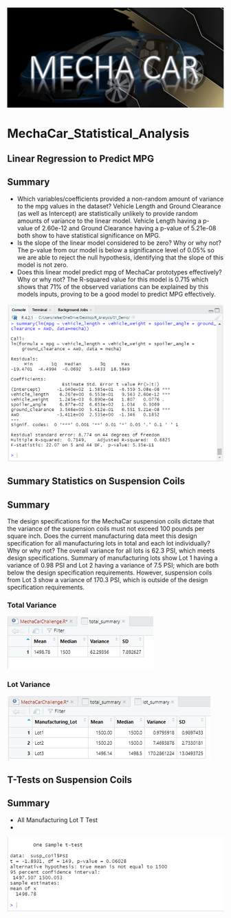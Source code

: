 ![](Resources/mec0.png) 
# MechaCar_Statistical_Analysis
## Linear Regression to Predict MPG
## Summary
* Which variables/coefficients provided a non-random amount of variance to the mpg values in the dataset?
Vehicle Length and Ground Clearance (as well as Intercept) are statistically unlikely to provide random amounts of variance to the linear model. Vehicle Length having a p-value of 2.60e-12 and Ground Clearance having a p-value of 5.21e-08 both show to have statistical significance on MPG.
* Is the slope of the linear model considered to be zero? Why or why not?
The p-value from our model is below a significance level of 0.05% so we are able to reject the null hypothesis, identifying that the slope of this model is not zero.
* Does this linear model predict mpg of MechaCar prototypes effectively? Why or why not?
The R-squared value for this model is 0.715 which shows that 71% of the observed variations can be explained by this models inputs, proving to be a good model to predict MPG effectively.

![](Resources/mec1.png) 

## Summary Statistics on Suspension Coils
## Summary
The design specifications for the MechaCar suspension coils dictate that the variance of the suspension coils must not exceed 100 pounds per square inch. Does the current manufacturing data meet this design specification for all manufacturing lots in total and each lot individually? Why or why not?
The overall variance for all lots is 62.3 PSI, which meets design specifications. Summary of manufacturing lots show Lot 1 having a variance of 0.98 PSI and Lot 2 having a variance of 7.5 PSI; which are both below the design specification requirements. However, suspension coils from Lot 3 show a variance of 170.3 PSI, which is outside of the design specification requirements.

### Total Variance

![](Resources/mec2.png) 

### Lot Variance

![](Resources/mec3.png) 

## T-Tests on Suspension Coils
## Summary
* All Manufacturing Lot T Test
* 
![](Resources/mec4.png) 
